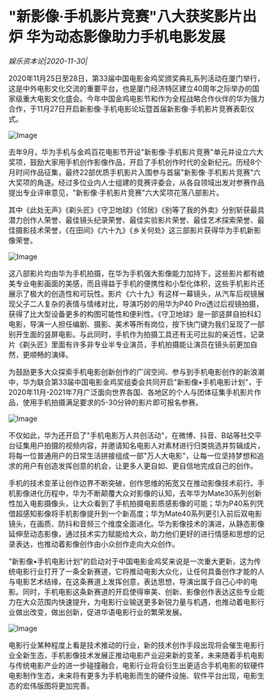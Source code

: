 # "新影像·手机影片竞赛"八大获奖影片出炉 华为动态影像助力手机电影发展

*娱乐资本论|2020-11-30|*

2020年11月25日至28日，第33届中国电影金鸡奖颁奖典礼系列活动在厦门举行，这是中外电影文化交流的重要平台，也是厦门经济特区建立40周年之际举办的国家级重大电影文化盛会。今年中国金鸡电影节和作为全程战略合作伙伴的华为强力合作，于11月27日开启新影像·手机电影论坛暨首届新影像·手机影片竞赛表彰仪式。

![Image](https://p3.pstatp.com/large/pgc-image/2e95335bc4b24bbeab995064f2addbca)

去年9月，华为手机与金鸡百花电影节开设"新影像·手机影片竞赛"单元并设立六大奖项，鼓励大家用手机创作影像作品，开启了手机创作时代的全新纪元。历经8个月时间作品征集，最终22部优质手机影片入围参与首届"新影像·手机影片竞赛"六大奖项的角逐。经过多位业内人士组建的竞赛评委会，从各自领域出发对参赛作品提出专业评审意见，"新影像·手机影片竞赛"六大奖项花落八部影片。

其中《此处无声》《剃头匠》《守卫地球》《邻居》《别等了我的外卖》分别斩获最具潜力创作人荣誉、最佳镜头纪录荣誉、最佳实验影片荣誉、最佳艺术探索荣誉、最佳摄影技术荣誉，《在田间》《六十九》《乡关何处》这三部影片获得华为手机新影像荣誉。

![Image](https://p3.pstatp.com/large/pgc-image/1d1fc52af90e4f7c89c292c292373811)

这八部影片均由华为手机拍摄，在华为手机强大影像能力加持下，这些影片都有媲美专业电影画面的美感，而且得益于手机的便携性和小型化体积，这些手机影片还展示了极大的创造性和可玩性。影片《六十九》有这样一幕镜头，从汽车后视镜展现父子二人复杂的表情与情绪对比，导演巧妙的用华为P40 Pro透过后视镜拍摄，获得了比大型设备更多的构图可能性和便利性。《守卫地球》是一部竖屏自拍科幻电影，导演一人担任编剧、摄影、美术等所有岗位，按下快门键为我们呈现了一部别开生面的竖屏电影。与此同时，手机作为拍摄工具还有无可比拟的亲近性，记录片《剃头匠》里面有许多非专业半专业演员，手机拍摄能让演员在镜头前更加自然，更顺畅的演绎。

为鼓励更多大众探索手机电影创新创作的广阔空间、参与到手机电影创作的新浪潮中，华为联合第33届中国电影金鸡奖组委会共同开启"新影像•手机电影计划"，于2020年11月-2021年7月广泛面向世界各国、各地区的个人与团体征集手机影片作品，使用手机拍摄满足要求的5-30分钟的影片即可报名参赛。

![Image](https://p3.pstatp.com/large/pgc-image/c2c9b41371d64bc79882024a7a71b91a)

不仅如此，华为还开启了"手机电影万人共创活动"，在微博、抖音、B站等社交平台征集用户拍摄的视频内容，并邀请知名电影人对素材进行归类挑选并剪辑成片，将每一位普通用户的日常生活拼接组成一部"万人大电影"，让每一位坚持梦想和追求的用户有创造发挥创意的机会，让更多人更自如、更自信地完成自己的创作。

手机的技术变革让创作边界不断突破，创作思维的拓宽又在推动影像技术前行。手机影像进化历程中，华为不断颠覆大众对影像的认知，去年华为Mate30系列创新性加入电影摄像头，让大众看到了手机拍摄电影质感影像的可能；华为P40系列凭借超感知影像将手机影像提升到一个新高度；华为Mate40系列更引入前后双电影镜头，在画质、防抖和音频三个维度全面进化。华为影像技术的演进，从静态影像延伸至动态影像，通过技术实力赋能给大众，助力他们更好的进行情感和思想的记录表达，也推动着影像创作由小众创作走向大众创作。

"新影像•手机电影计划"的启动对于中国电影金鸡奖来说是一次重大更新，这为传统电影行业打开了一条全新赛道，它将推动电影大众化，让任何具备创作才能的人与电影艺术结缘，在这条赛道上发挥创意，表达思想，导演出属于自己心中的电影。同时，手机电影这条新赛道的开启使得审美、创新、影像创作表达这些专业能力在大众范围内快速提升，为电影行业输送更多新锐力量与机遇，也推动着电影行业做出改变，做出创新，促进华语电影行业的繁荣发展。

![Image](https://p3.pstatp.com/large/pgc-image/9d6817a143304c2a9dd9f6336c9ae669)

电影行业某种程度上看是技术推动的行业，新的技术创作手段出现将会催生电影行业全新生态，手机影像技术发展正推动电影产业迎来新的变革，未来随着手机电影与传统电影产业的进一步碰撞融合，电影行业将会衍生出更适合手机电影的软硬件电影制作生态，未来将有更多为手机电影而生的硬件设施、软件平台出现，电影生态的宏伟版图将更加完善。

